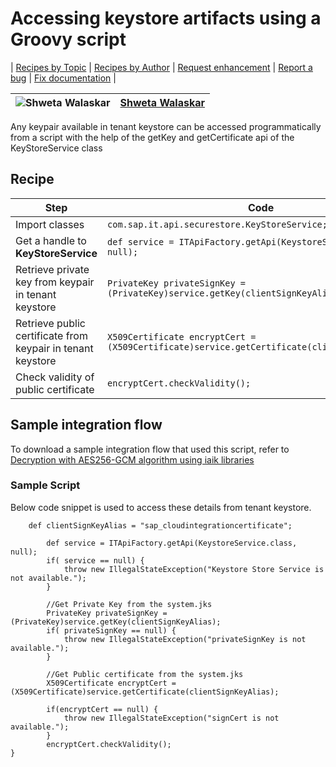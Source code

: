 # Accessing keystore artifacts using a Groovy script
\| [Recipes by Topic](../../readme.md ) \| [Recipes by Author](../../author.md ) \| [Request enhancement](https://github.com/SAP-samples/cloud-integration-flow/issues/new?assignees=&labels=Recipe%20Fix,enhancement&template=recipe-request.md&title=Improve%20Accessing%20keystore%20artifacts%20using%20a%20Groovy%20script ) \| [Report a bug](https://github.com/SAP-samples/cloud-integration-flow/issues/new?assignees=&labels=Recipe%20Fix,bug&template=bug_report.md&title=Issue%20with%20Accessing%20keystore%20artifacts%20using%20a%20Groovy%20script ) \| [Fix documentation](https://github.com/SAP-samples/cloud-integration-flow/issues/new?assignees=&labels=Recipe%20Fix,documentation&template=bug_report.md&title=Docu%20fix%20Accessing%20keystore%20artifacts%20using%20a%20Groovy%20script ) \|

![Shweta Walaskar](https://github.com/swalaskar.png?size=50 )|[Shweta Walaskar](https://github.com/swalaskar)|
----|----|

Any keypair available in tenant keystore can be accessed programmatically from a script with the help of the getKey and getCertificate api of the KeyStoreService class


## Recipe
Step|Code|Why?
----|----|----
Import classes | ```com.sap.it.api.securestore.KeyStoreService;```|
Get a handle to __KeyStoreService__ | ```def service = ITApiFactory.getApi(KeystoreService.class, null);```|
Retrieve private key from keypair in tenant keystore| ```PrivateKey privateSignKey = (PrivateKey)service.getKey(clientSignKeyAlias); ```|clientSignKeyAlias is the alias of keypair available in tenant keystore
Retrieve public certificate from keypair in tenant keystore| ```X509Certificate encryptCert = (X509Certificate)service.getCertificate(clientSignKeyAlias); ```
Check validity of public certificate | ```encryptCert.checkValidity();```

## Sample integration flow
To download a sample integration flow that used this script, refer to [Decryption with AES256-GCM algorithm using iaik libraries](../Decryption_using_AES_GCM_iaik/readme.md)

### Sample Script
Below code snippet is used to access these details from tenant keystore.
```
    def clientSignKeyAlias = "sap_cloudintegrationcertificate";

        def service = ITApiFactory.getApi(KeystoreService.class, null);   
        if( service == null) {
            throw new IllegalStateException("Keystore Store Service is not available.");
        }

        //Get Private Key from the system.jks
        PrivateKey privateSignKey = (PrivateKey)service.getKey(clientSignKeyAlias);
    	if( privateSignKey == null) {
           	throw new IllegalStateException("privateSignKey is not available.");
        }

        //Get Public certificate from the system.jks
        X509Certificate encryptCert = (X509Certificate)service.getCertificate(clientSignKeyAlias);

        if(encryptCert == null) {
            throw new IllegalStateException("signCert is not available.");
        }
        encryptCert.checkValidity();
}
```
